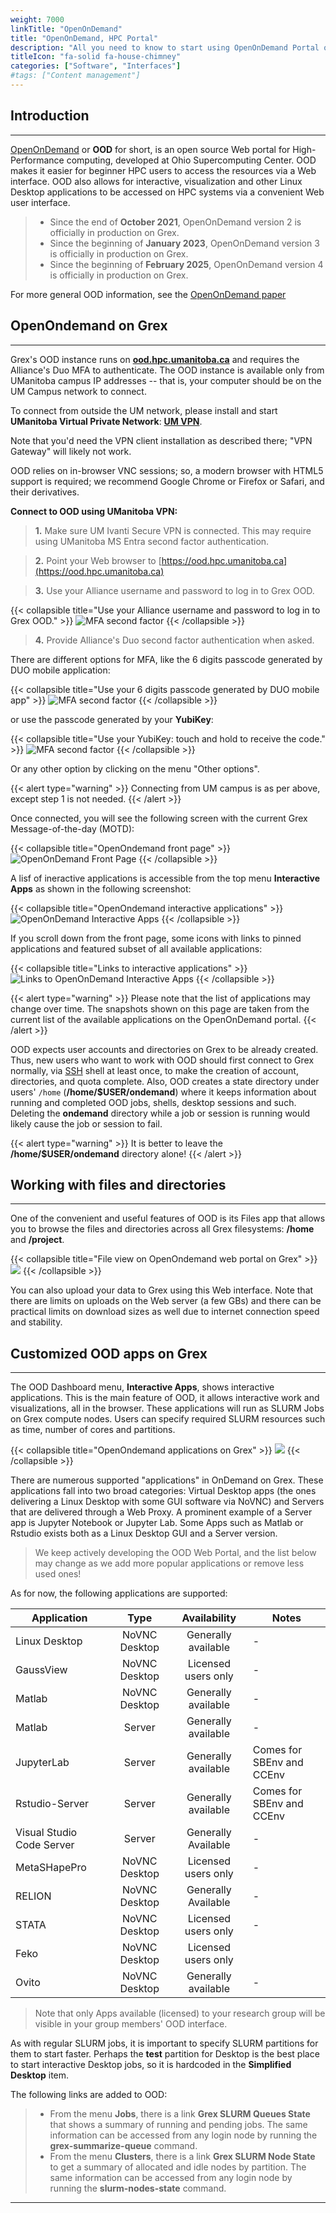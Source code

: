 ```yaml
---
weight: 7000
linkTitle: "OpenOnDemand"
title: "OpenOnDemand, HPC Portal"
description: "All you need to know to start using OpenOnDemand Portal on Grex."
titleIcon: "fa-solid fa-house-chimney"
categories: ["Software", "Interfaces"]
#tags: ["Content management"]
---
```


## Introduction
---

[OpenOnDemand](https://openondemand.org/ "OpenOnDemand") or __OOD__ for short, is an open source Web portal for High-Performance computing, developed at Ohio Supercomputing Center. OOD makes it easier for beginner HPC users to access the resources via a Web interface. OOD also allows for interactive, visualization and other Linux Desktop applications to be accessed on HPC systems via a convenient Web user interface.

> * Since the end of __October 2021__, OpenOnDemand version 2 is officially in production on Grex.
> * Since the beginning of __January 2023__, OpenOnDemand version 3 is officially in production on Grex.
> * Since the beginning of __February 2025__, OpenOnDemand version 4 is officially in production on Grex.

For more general OOD information, see the [OpenOnDemand paper](https://joss.theoj.org/papers/10.21105/joss.00622 "OpenOnDemand Paper")

## OpenOndemand on Grex 
---

Grex's OOD instance runs on [**ood.hpc.umanitoba.ca**](https://ood.hpc.umanitoba.ca "Grex OOD") and requires the Alliance's Duo MFA to authenticate. The OOD instance is available only from UManitoba campus IP addresses -- that is, your computer should be on the UM Campus network to connect. 

To connect from outside the UM network, please install and start __UManitoba Virtual Private Network__: [__UM VPN__](https://umanitoba.ca/information-services-technology/my-security/vpn-support "UofM VPN"). 

Note that you'd need the VPN client installation as described there; "VPN Gateway" will likely not work.

OOD relies on in-browser VNC sessions; so, a modern browser with HTML5 support is required; we recommend Google Chrome or Firefox or Safari, and their derivatives.

**Connect to OOD using UManitoba VPN:**

>__1.__ Make sure UM Ivanti Secure VPN is connected. This may require using UManitoba MS Entra second factor authentication.

>__2.__ Point your Web browser to [https://ood.hpc.umanitoba.ca](https://ood.hpc.umanitoba.ca)

>__3.__ Use your Alliance username and password to log in to Grex OOD.

{{< collapsible title="Use your Alliance username and password to log in to Grex OOD." >}}
![MFA second factor](/globus/grex-keycloak.png)
{{< /collapsible >}}

>__4.__ Provide Alliance's Duo second factor authentication when asked.

There are different options for MFA, like the 6 digits passcode generated by DUO mobile application:
 
{{< collapsible title="Use your 6 digits passcode generated by DUO mobile app" >}}
![MFA second factor](/mfa/mfa-duo-passcode.png)
{{< /collapsible >}}

or use the passcode generated by your __YubiKey__:

{{< collapsible title="Use your YubiKey: touch and hold to receive the code." >}}
![MFA second factor](/mfa/mfa-ubikey-passcode.png)
{{< /collapsible >}}

Or any other option by clicking on the menu "Other options".

{{< alert type="warning" >}}
Connecting from UM campus is as per above, except step 1 is not needed.
{{< /alert >}}

Once connected, you will see the following screen with the current Grex Message-of-the-day (MOTD):

{{< collapsible title="OpenOndemand front page" >}}
![OpenOnDemand Front Page](/ood/frontpage.png)
{{< /collapsible >}}

A lisf of ineractive applications is accessible from the top menu __Interactive Apps__ as shown in the following screenshot:

{{< collapsible title="OpenOndemand interactive applications" >}}
![OpenOnDemand Interactive Apps](/ood/interactive-apps0.png)
{{< /collapsible >}}

If you scroll down from the front page, some icons with links to pinned applications and featured subset of all available applications:

{{< collapsible title="Links to interactive applications" >}}
![Links to OpenOnDemand Interactive Apps](/ood/interactive-apps1.png)
{{< /collapsible >}}

{{< alert type="warning" >}}
Please note that the list of applications may change over time. The snapshots shown on this page are taken from the current list of the available applications on the OpenOnDemand portal.
{{< /alert >}}

OOD expects user accounts and directories on Grex to be already created. Thus, new users who want to work with OOD should first connect to Grex normally, via [SSH](connecting/ssh) shell at least once, to make the creation of account, directories, and quota complete. Also, OOD creates a state directory under users' ``/home`` (__/home/$USER/ondemand__) where it keeps information about running and completed OOD jobs, shells, desktop sessions and such. Deleting the __ondemand__ directory while a job or session is running would likely cause the job or session to fail.

{{< alert type="warning" >}}
It is better to leave the __/home/$USER/ondemand__ directory alone!
{{< /alert >}}

## Working with files and directories
---

One of the convenient and useful features of OOD is its Files app that allows you to browse the files and directories
across all Grex filesystems: __/home__ and __/project__. 

{{< collapsible title="File view on OpenOndemand web portal on Grex" >}}
![](/ood/files.png)
{{< /collapsible >}}

You can also upload your data to Grex using this Web interface. Note that there are limits on uploads on the Web server (a few GBs) and there can be practical limits on download sizes as well due to internet connection speed and stability.

## Customized OOD apps on Grex
---

The OOD Dashboard menu, __Interactive Apps__, shows interactive applications. This is the main feature of OOD, it allows interactive work and visualizations, all in the browser. These applications will run as SLURM Jobs on Grex compute nodes. Users can specify required SLURM resources such as time, number of cores and partitions.

{{< collapsible title="OpenOndemand applications on Grex" >}}
![](/ood/applications.png)
{{< /collapsible >}}

There are numerous supported "applications" in OnDemand on Grex. These applications fall into two broad categories: Virtual Desktop apps (the ones delivering a Linux Desktop with some GUI software via NoVNC) and Servers that are delivered through a Web Proxy. A prominent example of a Server app is Jupyter Notebook or Jupyter Lab. Some Apps such as Matlab or Rstudio exists both as a Linux Desktop GUI and a Server version.

>We keep actively developing the OOD Web Portal, and the list below may change as we add more popular applications or remove less used ones!

As for now, the following applications are supported:

| Application | Type | Availability | Notes|
|-----| :-----------:|:-----------:|-----------|
| Linux Desktop | NoVNC Desktop | Generally available | - |
| GaussView  | NoVNC Desktop | Licensed users only | - |
| Matlab |  NoVNC Desktop | Generally available | - | 
| Matlab | Server  | Generally available | - |
| JupyterLab | Server | Generally available | Comes for SBEnv and CCEnv | - | 
| Rstudio-Server| Server | Generally available |  Comes for SBEnv and CCEnv | - |
| Visual Studio Code Server| Server | Generally Available | - |
| MetaSHapePro | NoVNC Desktop | Licensed users only | - |
| RELION | NoVNC Desktop | Generally Available | - |
| STATA | NoVNC Desktop | Licensed users only | - |
| Feko | NoVNC Desktop | Licensed users only | | - | 
| Ovito | NoVNC Desktop | Generally available | - | 

> Note that only Apps available (licensed) to your research group will be visible in your group members' OOD interface.

As with regular SLURM jobs, it is important to specify SLURM partitions for them to start faster. Perhaps the __test__ partition for Desktop is the best place to start interactive Desktop jobs, so it is hardcoded in the __Simplified Desktop__ item.

The following links are added to OOD:

> - From the menu __Jobs__, there is a link __Grex SLURM Queues State__ that shows a summary of running and pending jobs. The same information can be accessed from any login node by running the __grex-summarize-queue__ command.
> - From the menu __Clusters__, there is a link __Grex SLURM Node State__ to get a summary of allocated and idle nodes by partition. The same information can be accessed from any login node by running the __slurm-nodes-state__ command.
 
---

<!-- {{< treeview display="tree" />}} -->

<!-- Changes and update:

* Last reviewed on: Apr 29, 2024. 
-->
